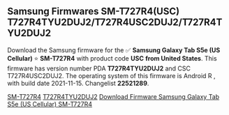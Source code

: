 <h2>Samsung Firmwares SM-T727R4(USC) T727R4TYU2DUJ2/T727R4USC2DUJ2/T727R4TYU2DUJ2</h2>
Download the Samsung firmware for the ✅ <strong>Samsung Galaxy Tab S5e (US Cellular) </strong> ⭐ <strong>SM-T727R4</strong> with product code <strong>USC</strong> <strong> from United States</strong>. This firmware has version number PDA <strong>T727R4TYU2DUJ2</strong> and CSC T727R4USC2DUJ2. The operating system of this firmware is Android R , with build date 2021-11-15. Changelist <strong>22521289</strong>.


[SM-T727R4](https://samfirm.shop/samsung/model/SM-T727R4)
[T727R4TYU2DUJ2](https://samfirm.shop/samsung/pda/T727R4TYU2DUJ2)
[Download Firmware Samsung Galaxy Tab S5e (US Cellular) SM-T727R4](https://samfirm.shop/samsung/firmware/474419)
